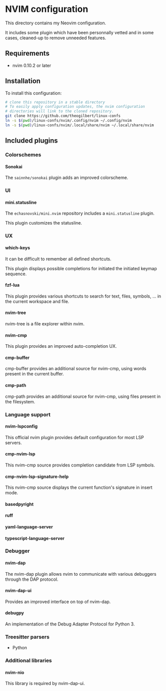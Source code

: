 # NVIM configuration

This directory contains my Neovim configuration.

It includes some plugin which have been personnally vetted and in some cases, cleaned-up to remove unneeded features.

## Requirements

- nvim 0.10.2 or later

## Installation

To install this configuration:

```bash
# clone this repository in a stable directory
# To easily apply configuration updates, the nvim configuration
# directories will link to the cloned repository.
git clone https://github.com/theogilbert/linux-confs
ln -s $(pwd)/linux-confs/nvim/.config/nvim ~/.config/nvim
ln -s $(pwd)/linux-confs/nvim/.local/share/nvim ~/.local/share/nvim
```

## Included plugins

### Colorschemes

#### Sonokai

The `sainnhe/sonokai` plugin adds an improved colorscheme.

### UI

#### mini.statusline

The `echasnovski/mini.nvim` repository includes a `mini.statusline` plugin.

This plugin customizes the statusline.

### UX

#### which-keys

It can be difficult to remember all defined shortcuts.

This plugin displays possible completions for initiated the initiated keymap sequence.

#### fzf-lua

This plugin provides various shortcuts to search for text, files, symbols, ... in the current workspace and file.

#### nvim-tree

nvim-tree is a file explorer within nvim.

#### nvim-cmp

This plugin provides an improved auto-completion UX.

#### cmp-buffer

cmp-buffer provides an additional source for nvim-cmp, using words present in the current buffer.

#### cmp-path

cmp-path provides an additional source for nvim-cmp, using files present in the filesystem.

### Language support

#### nvim-lspconfig

This official nvim plugin provides default configuration for most LSP servers.

#### cmp-nvim-lsp

This nvim-cmp source provides completion candidate from LSP symbols.

#### cmp-nvim-lsp-signature-help

This nvim-cmp source displays the current function's signature in insert mode.

#### basedpyright

#### ruff

#### yaml-language-server

#### typescript-language-server

### Debugger

#### nvim-dap

The nvim-dap plugin allows nvim to communicate with various debuggers through the DAP protocol.

#### nvim-dap-ui

Provides an improved interface on top of nvim-dap.

#### debugpy

An implementation of the Debug Adapter Protocol for Python 3.

### Treesitter parsers

- Python

### Additional libraries

#### nvim-nio

This library is required by nvim-dap-ui.
